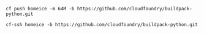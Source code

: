 ```cf push homeice -m 64M -b https://github.com/cloudfoundry/buildpack-python.git```

```cf-ssh homeice -b https://github.com/cloudfoundry/buildpack-python.git```
